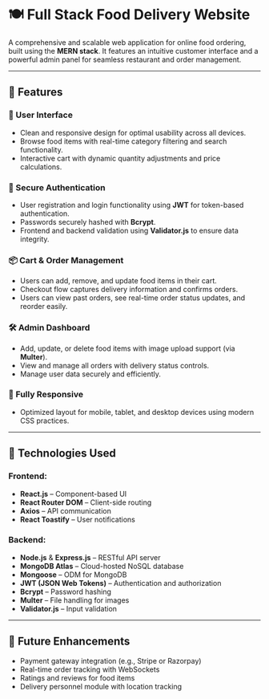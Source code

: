 # 🍽️ Full Stack Food Delivery Website

A comprehensive and scalable web application for online food ordering, built using the **MERN stack**. It features an intuitive customer interface and a powerful admin panel for seamless restaurant and order management.

---

## 🚀 Features

### 🛒 User Interface
- Clean and responsive design for optimal usability across all devices.
- Browse food items with real-time category filtering and search functionality.
- Interactive cart with dynamic quantity adjustments and price calculations.

### 🔐 Secure Authentication
- User registration and login functionality using **JWT** for token-based authentication.
- Passwords securely hashed with **Bcrypt**.
- Frontend and backend validation using **Validator.js** to ensure data integrity.

### 📦 Cart & Order Management
- Users can add, remove, and update food items in their cart.
- Checkout flow captures delivery information and confirms orders.
- Users can view past orders, see real-time order status updates, and reorder easily.

### 🛠️ Admin Dashboard
- Add, update, or delete food items with image upload support (via **Multer**).
- View and manage all orders with delivery status controls.
- Manage user data securely and efficiently.

### 📱 Fully Responsive
- Optimized layout for mobile, tablet, and desktop devices using modern CSS practices.

---

## 🧰 Technologies Used

### Frontend:
- **React.js** – Component-based UI
- **React Router DOM** – Client-side routing
- **Axios** – API communication
- **React Toastify** – User notifications

### Backend:
- **Node.js** & **Express.js** – RESTful API server
- **MongoDB Atlas** – Cloud-hosted NoSQL database
- **Mongoose** – ODM for MongoDB
- **JWT (JSON Web Tokens)** – Authentication and authorization
- **Bcrypt** – Password hashing
- **Multer** – File handling for images
- **Validator.js** – Input validation

---

## 📌 Future Enhancements
- Payment gateway integration (e.g., Stripe or Razorpay)
- Real-time order tracking with WebSockets
- Ratings and reviews for food items
- Delivery personnel module with location tracking
